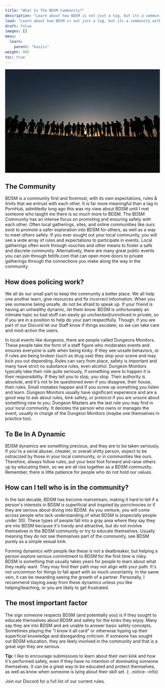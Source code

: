 ```yaml
---
title: "What Is The BDSM Community?"
description: "Learn about how BDSM is not just a tag, but its a community with tons of great people. Learn how to navigate the hidden world of BDSM"
lead: "Learn about how BDSM is not just a tag, but its a community with tons of great people. Learn how to navigate the hidden world of BDSM"
draft: false
images: []
menu:
  learn:
    parent: "basics"
weight: 005
toc: true
---
```


![Image](people-4050698_960_720.jpeg)

## The Community

BDSM is a community first and foremost, with its own expectations, rules & limits that we entrust with each other. It is far more meaningful than a tag in PornHub, admittedly long ago this was my view about BDSM until I met someone who taught me there is so much more to BDSM. The BDSM Community has an intense focus on promoting and ensuring safety with each other. Often local gatherings, sites, and online communities like ours exist to promote a safer exploration into BDSM for others, as well as a way to meet others safely. If you ever sought out your local community, you will see a wide array of rules and expectations to participate in events. Local gatherings often work through vouches and other means to foster a safe and discrete community. Alternatively, there are many great public events you can join through fetlife.com that can open more doors to private gatherings through the connections you make along the way in the community.

## How does policing work?

We all do our small part to keep the community a better place. We all help one another learn, give resources and fix incorrect information. When you see someone being unsafe, do not be afraid to speak up. If your friend is having an unhealthy dynamic, let them know. BDSM is unfortunately an intimate topic so bad stuff can easily go unchecked/unnoticed in private, so if you are in a position to help do your part respectfully. Though, if you are part of our Discord let our Staff know if things escalate, so we can take care and mod-action the users.

In local events like dungeons, there are people called Dungeons Monitors. These people take the form of a staff figure who moderates events and ensures everyone is safe when being kinky. If they see unsafe behaviors, or if rules are being broken (such as drug use) they stop your scene and may kick you out depending. Rules can vary from place, safety is important and many have strict no substance rules, even alcohol. Dungeon Monitors typically take their role quite seriously, if something were to happen it is their responsibility. If they tell you to stop, you stop. Their authority is absolute, and it's not to be questioned even if you disagree, their house, their rules. Small mistakes happen and if you screw up something you listen and learn. Dungeon Monitors usually have significant experience and are a good way to ask about rules, kink safety, or protocol if you are unsure about something new to you. Dungeon Masters are the last role you may find in your local community. It denotes the person who owns or manages the event, usually in charge of the Dungeon Monitors (maybe one themselves in practice too).

## To Be In A Dynamic

BDSM dynamics are something precious, and they are to be taken seriously. If you're a serial abuser, cheater, or overall shitty person, expect to be ostracized by those in your local community, or in communities like ours. Therefore, always follow rules, put your best foot forward and raise others up by educating them, so we are all rise together as a BDSM community. Remember, there is little patience for people who do not hold our values.

## How can I tell who is in the community?

In the last decade, BDSM has become mainstream, making it hard to tell if a person's interests in BDSM is superficial and inspired by porn/movies or if they are serious about diving into BDSM. As you venture, you will come across people who lack understanding of what BDSM is (especially people under 30). These types of people fall into a gray area where they say they are into BDSM because it's trendy and attractive, but do not involve themselves in the BDSM community or try to educate themselves. Usually meaning they do not see themselves part of the community, see BDSM purely as a simple sexual kink.

Forming dynamics with people like these is not a dealbreaker, but helping a person explore serious commitment to BDSM for the first time is risky. BDSM is something that usually takes years for people to learn about what they really want. They may find their path may not align with your path. It's not uncommon for things to fall apart with so much uncertainty. In the same vein, it can be rewarding seeing the growth of a partner. Personally, I recommend staying away from these dynamics unless you like helping/teaching, or you are likely to get frustrated.

## The most important factor

The sign someone respects BDSM (and potentially you) is if they sought to educate themselves about BDSM and safety for the kinks they enjoy. Many say they are into BDSM and are unable to answer basic safety concepts. Sometimes playing the "I know it all card" or otherwise hyping up their superficial knowledge and disregarding criticism. If someone has sought out BDSM education, they are likely involved in the community and that is a great sign they are serious.

**Tip:** I like to encourage submissives to learn about their own kink and how it's performed safely, even if they have no intention of dominating someone themselves. It can be a great way to be educated and protect themselves, as well as know when someone is lying about their skill set.
{: .notice--info}

Join our Discord for a full list of our current rules.
